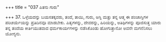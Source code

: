 +++
title = "037 ಪಿತನು ಗುರು"

+++
37. ಒಳ್ಳೆಯದನ್ನು ಬಯಸತಕ್ಕವರು, ತಂದೆ, ತಾಯಿ, ಗುರು, ಅಗ್ನಿ ಮತ್ತು ತನ್ನ ಆತ್ಮ ಈ ಪಂಚಾಗ್ನಿಗಳ ಪರಿಚರ್ಯೆಯನ್ನು  ಪ್ರತಿದಿನವೂ  ಮಾಡಬೇಕು. ಪಿತೃಗಳನ್ನು, ದೇವರನ್ನು, ಹಿರಿಯನ್ನು, ಅತಿಥಿಗಳನ್ನು ಪೂಜಿಸುತ್ತ ಯಾರು ತನ್ನ ತಂದೆಯ ಕೀರ್ತಿಯುತವಾದ ಧರ್ಮಕಾರ್ಯಗಳನ್ನು ನಡೆಸಿಕೊಂಡು ಹೋಗುತ್ತಾನೋ ಅವನೇ ಮಗನೆನಿಸಲು ಯೋಗ್ಯನು.